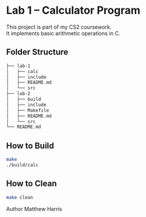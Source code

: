 # Lab 1 – Calculator Program

This project is part of my CS2 coursework.  
It implements basic arithmetic operations in C.

## Folder Structure
```bash
├── lab-1
│   ├── calc
│   ├── include
│   ├── README.md
│   └── src
├── lab-2
│   ├── build
│   ├── include
│   ├── Makefile
│   ├── README.md
│   └── src
└── README.md
```

## How to Build
```bash
make
./build/calc
```

## How to Clean
```bash
make clean
```

Author
Matthew Harris 